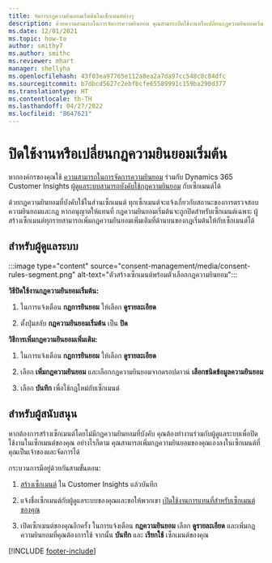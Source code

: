 ```yaml
---
title: จัดการกฎความยินยอมเริ่มต้นในเซ็กเมนต์ต่างๆ
description: ด้วยความสามารถในการจัดการความยินยอม คุณสามารถปิดใช้งานหรือเปลี่ยนกฎความยินยอมเริ่มต้นได้หากเปิดใช้งานการแทนที่
ms.date: 12/01/2021
ms.topic: how-to
author: smithy7
ms.author: smithc
ms.reviewer: mhart
manager: shellyha
ms.openlocfilehash: 43f03ea97765e112a8ea2a7da97cc548c8c84dfc
ms.sourcegitcommit: b7dbcd5627c2ebfbcfe65589991c159ba290d377
ms.translationtype: HT
ms.contentlocale: th-TH
ms.lasthandoff: 04/27/2022
ms.locfileid: "8647621"
---
```

# <a name="disable-or-change-default-consent-rules"></a>ปิดใช้งานหรือเปลี่ยนกฎความยินยอมเริ่มต้น

หากองค์กรของคุณใช้ [ความสามารถในการจัดการความยินยอม](consent-management/overview.md) ร่วมกับ Dynamics 365 Customer Insights [ผู้ดูแลระบบสามารถบังคับใช้กฎความยินยอม](activate-consent.md) กับเซ็กเมนต์ได้ 

ด้วยกฎความยินยอมที่บังคับใช้ในส่วนเซ็กเมนต์ ทุกเซ็กเมนต์จะแจ้งเกี่ยวกับสถานะของการตรวจสอบความยินยอมและกฎ หากอนุญาตให้แทนที่ กฎความยินยอมเริ่มต้นจะถูกปิดสำหรับเซ็กเมนต์เฉพาะ ผู้สร้างเซ็กเมนต์ทุกรายสามารถเพิ่มกฎความยินยอมเพิ่มเติมที่ด้านบนของกฎเริ่มต้นให้กับเซ็กเมนต์ได้ 

## <a name="for-administrators"></a>สำหรับผู้ดูแลระบบ

:::image type="content" source="consent-management/media/consent-rules-segment.png" alt-text="ตัวสร้างเซ็กเมนต์พร้อมตัวเลือกกฎความยินยอม":::

**วิธีปิดใช้งานกฎความยินยอมเริ่มต้น:**

1. ในการแจ้งเตือน **กฎการยินยอม** ให้เลือก **ดูรายละเอียด** 

1. ตั้งปุ่มสลับ **กฎความยินยอมเริ่มต้น** เป็น **ปิด**

**วิธีการเพิ่มกฎความยินยอมเพิ่มเติม:**

1. ในการแจ้งเตือน **กฎการยินยอม** ให้เลือก **ดูรายละเอียด** 

1. เลือก **เพิ่มกฎความยินยอม** และเลือกกฎความยินยอมจากดรอปดาวน์ **เลือกชนิดข้อมูลความยินยอม**

1. เลือก **บันทึก** เพื่อใช้กฎใหม่กับเซ็กเมนต์

## <a name="for-contributors"></a>สำหรับผู้สนับสนุน

หากต้องการสร้างเซ็กเมนต์โดยไม่มีกฎความยินยอมที่บังคับ คุณต้องทำงานร่วมกับผู้ดูแลระบบเพื่อปิดใช้งานในเซ็กเมนต์ของคุณ อย่างไรก็ตาม คุณสามารถเพิ่มกฎความยินยอมของคุณเองลงในเซ็กเมนต์ที่คุณเป็นเจ้าของและจัดการได้

กระบวนการมีอยู่ด้วยกันสามขั้นตอน: 
1. [สร้างเซ็กเมนต์](segments.md) ใน Customer Insights แล้วบันทึก 

1. แจ้งชื่อเซ็กเมนต์กับผู้ดูแลระบบของคุณและขอให้พวกเขา [เปิดใช้งานการแทนที่สำหรับเซ็กเมนต์ของคุณ](activate-consent.md) 

1. เปิดเซ็กเมนต์ของคุณอีกครั้ง ในการแจ้งเตือน **กฎความยินยอม** เลือก **ดูรายละเอียด** และเพิ่มกฎความยินยอมที่คุณต้องการใช้ จากนั้น **บันทึก** และ **เรียกใช้** เซ็กเมนต์ของคุณ



[!INCLUDE [footer-include](includes/footer-banner.md)] 
